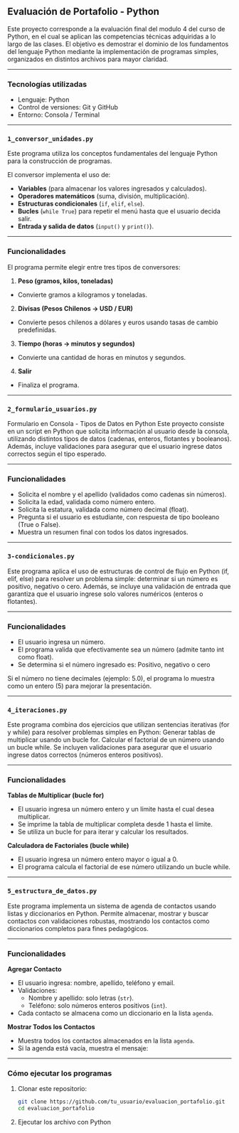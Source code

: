 ## Evaluación de Portafolio - Python

Este proyecto corresponde a la evaluación final del modulo 4 del curso de Python, en el cual se aplican las competencias técnicas adquiridas a lo largo de las clases.
El objetivo es demostrar el dominio de los fundamentos del lenguaje Python mediante la implementación de programas simples, organizados en distintos archivos para mayor claridad.

---

### Tecnologías utilizadas
- Lenguaje: Python
- Control de versiones: Git y GitHub
- Entorno: Consola / Terminal

---

### `1_conversor_unidades.py`

Este programa utiliza los conceptos fundamentales del lenguaje Python para la construcción de programas.

El conversor implementa el uso de:
- **Variables** (para almacenar los valores ingresados y calculados).
- **Operadores matemáticos** (suma, división, multiplicación).
- **Estructuras condicionales** (`if`, `elif`, `else`).
- **Bucles** (`while True`) para repetir el menú hasta que el usuario decida salir.
- **Entrada y salida de datos** (`input()` y `print()`).

---

### Funcionalidades

El programa permite elegir entre tres tipos de conversores:

1. **Peso (gramos, kilos, toneladas)**
- Convierte gramos a kilogramos y toneladas.

2. **Divisas (Pesos Chilenos → USD / EUR)**
- Convierte pesos chilenos a dólares y euros usando tasas de cambio predefinidas.

3. **Tiempo (horas → minutos y segundos)**
- Convierte una cantidad de horas en minutos y segundos.

4. **Salir**
- Finaliza el programa.

---

### `2_formulario_usuarios.py`


Formulario en Consola - Tipos de Datos en Python
Este proyecto consiste en un script en Python que solicita información al usuario desde la consola, utilizando distintos tipos de datos (cadenas, enteros, flotantes y booleanos).
Además, incluye validaciones para asegurar que el usuario ingrese datos correctos según el tipo esperado.

---

### Funcionalidades

- Solicita el nombre y el apellido (validados como cadenas sin números).
- Solicita la edad, validada como número entero.
- Solicita la estatura, validada como número decimal (float).
- Pregunta si el usuario es estudiante, con respuesta de tipo booleano (True o False).
- Muestra un resumen final con todos los datos ingresados.

---

### `3-condicionales.py`

Este programa aplica el uso de estructuras de control de flujo en Python (if, elif, else) para resolver un problema simple: determinar si un número es positivo, negativo o cero.
Además, se incluye una validación de entrada que garantiza que el usuario ingrese solo valores numéricos (enteros o flotantes).

---

### Funcionalidades

- El usuario ingresa un número.
- El programa valida que efectivamente sea un número (admite tanto int como float).
- Se determina si el número ingresado es: Positivo, negativo o cero

Si el número no tiene decimales (ejemplo: 5.0), el programa lo muestra como un entero (5) para mejorar la presentación.

---

### `4_iteraciones.py`


Este programa combina dos ejercicios que utilizan sentencias iterativas (for y while) para resolver problemas simples en Python:
Generar tablas de multiplicar usando un bucle for.
Calcular el factorial de un número usando un bucle while.
Se incluyen validaciones para asegurar que el usuario ingrese datos correctos (números enteros positivos).

---

### Funcionalidades

**Tablas de Multiplicar (bucle for)**
- El usuario ingresa un número entero y un límite hasta el cual desea multiplicar.
- Se imprime la tabla de multiplicar completa desde 1 hasta el límite.
- Se utiliza un bucle for para iterar y calcular los resultados.

**Calculadora de Factoriales (bucle while)**
- El usuario ingresa un número entero mayor o igual a 0.
- El programa calcula el factorial de ese número utilizando un bucle while.

---

### `5_estructura_de_datos.py`

Este programa implementa un sistema de agenda de contactos usando listas y diccionarios en Python.
Permite almacenar, mostrar y buscar contactos con validaciones robustas, mostrando los contactos como diccionarios completos para fines pedagógicos.

---

### Funcionalidades

**Agregar Contacto**
- El usuario ingresa: nombre, apellido, teléfono y email.
- Validaciones:
  - Nombre y apellido: solo letras (`str`).
  - Teléfono: solo números enteros positivos (`int`).
- Cada contacto se almacena como un diccionario en la lista `agenda`.

**Mostrar Todos los Contactos**
- Muestra todos los contactos almacenados en la lista `agenda`.
- Si la agenda está vacía, muestra el mensaje:

---

### Cómo ejecutar los programas

1. Clonar este repositorio:
   ```bash
   git clone https://github.com/tu_usuario/evaluacion_portafolio.git
   cd evaluacion_portafolio

2. Ejecutar los archivo con Python
